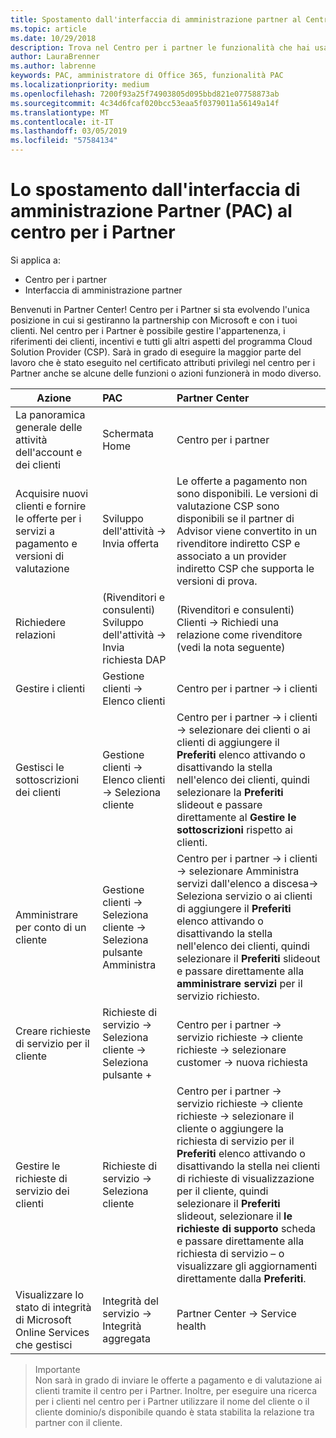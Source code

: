 ```yaml
---
title: Spostamento dall'interfaccia di amministrazione partner al Centro per i partner
ms.topic: article
ms.date: 10/29/2018
description: Trova nel Centro per i partner le funzionalità che hai usato nell'interfaccia di amministrazione partner
author: LauraBrenner
ms.author: labrenne
keywords: PAC, amministratore di Office 365, funzionalità PAC
ms.localizationpriority: medium
ms.openlocfilehash: 7200f93a25f74903805d095bbd821e07758873ab
ms.sourcegitcommit: 4c34d6fcaf020bcc53eaa5f0379011a56149a14f
ms.translationtype: MT
ms.contentlocale: it-IT
ms.lasthandoff: 03/05/2019
ms.locfileid: "57584134"
---
```

# <a name="moving-from-partner-admin-center-pac-to-the-partner-center"></a>Lo spostamento dall'interfaccia di amministrazione Partner (PAC) al centro per i Partner

Si applica a:
- Centro per i partner
- Interfaccia di amministrazione partner

Benvenuti in Partner Center! Centro per i Partner si sta evolvendo l'unica posizione in cui si gestiranno la partnership con Microsoft e con i tuoi clienti. Nel centro per i Partner è possibile gestire l'appartenenza, i riferimenti dei clienti, incentivi e tutti gli altri aspetti del programma Cloud Solution Provider (CSP). Sarà in grado di eseguire la maggior parte del lavoro che è stato eseguito nel certificato attributi privilegi nel centro per i Partner anche se alcune delle funzioni o azioni funzionerà in modo diverso. 


|**Azione**   |**PAC**   |**Partner Center**   |
|--------------|:--------------|:---------------|
|La panoramica generale delle attività dell'account e dei clienti|Schermata Home|Centro per i partner|
|Acquisire nuovi clienti e fornire le offerte per i servizi a pagamento e versioni di valutazione|Sviluppo dell'attività -> Invia offerta|Le offerte a pagamento non sono disponibili. Le versioni di valutazione CSP sono disponibili se il partner di Advisor viene convertito in un rivenditore indiretto CSP e associato a un provider indiretto CSP che supporta le versioni di prova. |
|Richiedere relazioni|(Rivenditori e consulenti) Sviluppo dell'attività -> Invia richiesta DAP|(Rivenditori e consulenti) Clienti -> Richiedi una relazione come rivenditore (vedi la nota seguente)|
|Gestire i clienti|Gestione clienti -> Elenco clienti|Centro per i partner -> i clienti|
|Gestisci le sottoscrizioni dei clienti|Gestione clienti -> Elenco clienti -> Seleziona cliente|Centro per i partner -> i clienti -> selezionare dei clienti o ai clienti di aggiungere il **Preferiti** elenco attivando o disattivando la stella nell'elenco dei clienti, quindi selezionare la **Preferiti** slideout e passare direttamente al  **Gestire le sottoscrizioni** rispetto ai clienti.|
|Amministrare per conto di un cliente|Gestione clienti -> Seleziona cliente -> Seleziona pulsante Amministra|Centro per i partner -> i clienti -> selezionare Amministra servizi dall'elenco a discesa-> Seleziona servizio o ai clienti di aggiungere il **Preferiti** elenco attivando o disattivando la stella nell'elenco dei clienti, quindi selezionare il **Preferiti**  slideout e passare direttamente alla **amministrare servizi** per il servizio richiesto.|
|Creare richieste di servizio per il cliente|Richieste di servizio -> Seleziona cliente -> Seleziona pulsante + | Centro per i partner -> servizio richieste -> cliente richieste -> selezionare customer -> nuova richiesta|
|Gestire le richieste di servizio dei clienti| Richieste di servizio -> Seleziona cliente|Centro per i partner -> servizio richieste -> cliente richieste -> selezionare il cliente o aggiungere la richiesta di servizio per il **Preferiti** elenco attivando o disattivando la stella nei clienti di richieste di visualizzazione per il cliente, quindi selezionare il  **Preferiti** slideout, selezionare il **le richieste di supporto** scheda e passare direttamente alla richiesta di servizio – o visualizzare gli aggiornamenti direttamente dalla **Preferiti**.|
|Visualizzare lo stato di integrità di Microsoft Online Services che gestisci|Integrità del servizio -> Integrità aggregata|Partner Center -> Service health|

>Importante<br>
Non sarà in grado di inviare le offerte a pagamento e di valutazione ai clienti tramite il centro per i Partner. Inoltre, per eseguire una ricerca per i clienti nel centro per i Partner utilizzare il nome del cliente o il cliente dominio/s disponibile quando è stata stabilita la relazione tra partner con il cliente.